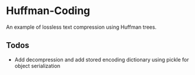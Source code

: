 # Huffman-Coding
An example of lossless text compression using Huffman trees.

## Todos
- Add decompression and add stored encoding dictionary using pickle for object serialization
